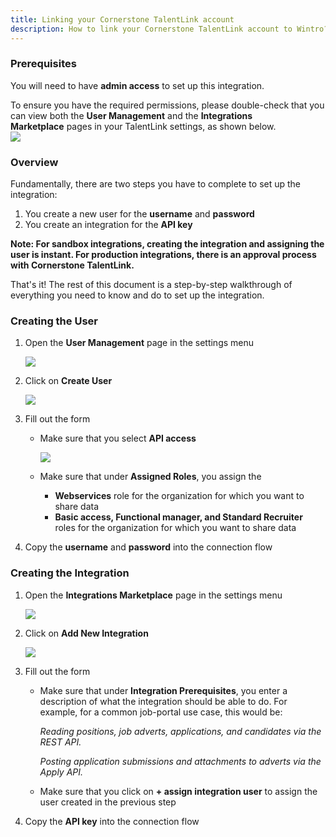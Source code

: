 ```yaml
---
title: Linking your Cornerstone TalentLink account
description: How to link your Cornerstone TalentLink account to Wintro?
---
```


### Prerequisites

You will need to have **admin access** to set up this integration.

To ensure you have the required permissions, please double-check that you can view both the **User Management** and the **Integrations Marketplace** pages in your TalentLink settings, as shown below.  
![](https://help.kombo.dev/hc/article_attachments/24082794123153)

### Overview

Fundamentally, there are two steps you have to complete to set up the integration:

1.  You create a new user for the **username** and **password**
2.  You create an integration for the **API key**

**Note: For sandbox integrations, creating the integration and assigning the user is instant. For production integrations, there is an approval process with Cornerstone TalentLink.**

That's it! The rest of this document is a step-by-step walkthrough of everything you need to know and do to set up the integration.

### Creating the User

1.  Open the **User Management** page in the settings menu  
      
    ![](https://help.kombo.dev/hc/article_attachments/24082809743505)

2.  Click on **Create User**

    ![](https://help.kombo.dev/hc/article_attachments/24082794133009)  

3.  Fill out the form
    *   Make sure that you select **API access**
          
        ![](https://help.kombo.dev/hc/article_attachments/24082809752209)  
          

    *   Make sure that under **Assigned Roles**, you assign the
        *   **Webservices** role for the organization for which you want to share data
        *   **Basic access, Functional manager, and Standard Recruiter** roles for the organization for which you want to share data
4.  Copy the **username** and **password** into the connection flow

### Creating the Integration

1.  Open the **Integrations Marketplace** page in the settings menu  
      
    ![](https://help.kombo.dev/hc/article_attachments/24082809755409)
2.  Click on **Add New Integration**
      
    ![](https://help.kombo.dev/hc/article_attachments/24082847228049)  
      
3.  Fill out the form
    *   Make sure that under **Integration Prerequisites**, you enter a description of what the integration should be able to do. For example, for a common job-portal use case, this would be:  
          
        _Reading positions, job adverts, applications, and candidates via the REST API._
        
        _Posting application submissions and attachments to adverts via the Apply API._
          
    *   Make sure that you click on **\+ assign integration user** to assign the user created in the previous step
4.  Copy the **API key** into the connection flow